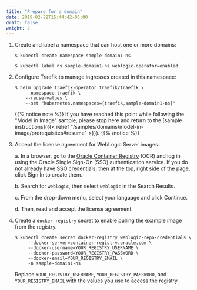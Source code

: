 ```yaml
---
title: "Prepare for a domain"
date: 2019-02-22T15:44:42-05:00
draft: false
weight: 2
---
```



1.  Create and label a namespace that can host one or more domains:

    ```shell
    $ kubectl create namespace sample-domain1-ns
    ```
    ```shell
    $ kubectl label ns sample-domain1-ns weblogic-operator=enabled
    ```

1.  Configure Traefik to manage ingresses created in this namespace:

    ```shell
    $ helm upgrade traefik-operator traefik/traefik \
        --namespace traefik \
        --reuse-values \
        --set "kubernetes.namespaces={traefik,sample-domain1-ns}"
    ```

    {{% notice note %}} If you have reached this point while following the "Model in Image" sample, please
    stop here and return to the [sample instructions]({{< relref "/samples/domains/model-in-image/prerequisites#resume" >}}).
    {{% /notice %}}

1. Accept the license agreement for WebLogic Server images.

    a. In a browser, go to the [Oracle Container Registry](https://container-registry.oracle.com/) (OCR) and
    log in using the Oracle Single Sign-On (SSO) authentication service. If you do not already have SSO credentials,
    then at the top, right side of the page, click Sign In to create them.

    b. Search for `weblogic`, then select `weblogic` in the Search Results.

    c. From the drop-down menu, select your language and click Continue.

    d. Then, read and accept the license agreement.

1. Create a `docker-registry` secret to enable pulling the example image from the registry.

   ```shell
   $ kubectl create secret docker-registry weblogic-repo-credentials \
        --docker-server=container-registry.oracle.com \
        --docker-username=YOUR_REGISTRY_USERNAME \
        --docker-password=YOUR_REGISTRY_PASSWORD \
        --docker-email=YOUR_REGISTRY_EMAIL \
        -n sample-domain1-ns
   ```
   Replace `YOUR_REGISTRY_USERNAME`, `YOUR_REGISTRY_PASSWORD`, and `YOUR_REGISTRY_EMAIL` with the values you use to access the registry.
